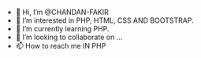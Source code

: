 - 👋 Hi, I’m @CHANDAN-FAKIR
- 👀 I’m interested in PHP, HTML, CSS AND BOOTSTRAP.
- 🌱 I’m currently learning PHP.
- 💞️ I’m looking to collaborate on ...
- 📫 How to reach me IN PHP

<!---
CHANDAN-FAKIR/CHANDAN-FAKIR is a ✨ special ✨ repository because its `README.md` (this file) appears on your GitHub profile.
You can click the Preview link to take a look at your changes.
--->
